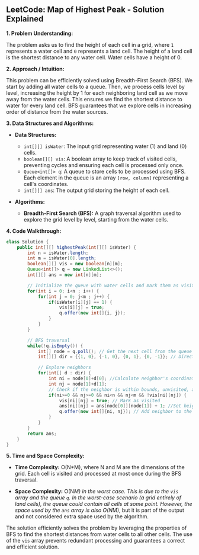 ## LeetCode: Map of Highest Peak - Solution Explained

**1. Problem Understanding:**

The problem asks us to find the height of each cell in a grid, where `1` represents a water cell and `0` represents a land cell. The height of a land cell is the shortest distance to any water cell.  Water cells have a height of 0.


**2. Approach / Intuition:**

This problem can be efficiently solved using Breadth-First Search (BFS).  We start by adding all water cells to a queue. Then, we process cells level by level, increasing the height by 1 for each neighboring land cell as we move away from the water cells. This ensures we find the shortest distance to water for every land cell.  BFS guarantees that we explore cells in increasing order of distance from the water sources.

**3. Data Structures and Algorithms:**

* **Data Structures:**
    * `int[][] isWater`:  The input grid representing water (1) and land (0) cells.
    * `boolean[][] vis`: A boolean array to keep track of visited cells, preventing cycles and ensuring each cell is processed only once.
    * `Queue<int[]> q`: A queue to store cells to be processed using BFS.  Each element in the queue is an array `[row, column]` representing a cell's coordinates.
    * `int[][] ans`: The output grid storing the height of each cell.

* **Algorithms:**
    * **Breadth-First Search (BFS):**  A graph traversal algorithm used to explore the grid level by level, starting from the water cells.


**4. Code Walkthrough:**

```java
class Solution {
    public int[][] highestPeak(int[][] isWater) {
        int n = isWater.length;
        int m = isWater[0].length;
        boolean[][] vis = new boolean[n][m];
        Queue<int[]> q = new LinkedList<>();
        int[][] ans = new int[n][m];

        // Initialize the queue with water cells and mark them as visited.
        for(int i = 0; i<n ; i++) {
            for(int j = 0; j<m ; j++) {
                if(isWater[i][j] == 1) {
                    vis[i][j] = true;
                    q.offer(new int[]{i, j});
                }
            }
        }

        // BFS traversal
        while(!q.isEmpty()) {
            int[] node = q.poll(); // Get the next cell from the queue
            int[][] dir = {{1, 0}, {-1, 0}, {0, 1}, {0, -1}}; // Directions: up, down, right, left

            // Explore neighbors
            for(int[] d : dir) {
                int ni = node[0]+d[0]; //Calculate neighbor's coordinates
                int nj = node[1]+d[1];
                // Check if the neighbor is within bounds, unvisited, and a land cell
                if(ni>=0 && nj>=0 && ni<n && nj<m && !vis[ni][nj]) {
                    vis[ni][nj] = true; // Mark as visited
                    ans[ni][nj] = ans[node[0]][node[1]] + 1; //Set height - one more than the current cell
                    q.offer(new int[]{ni, nj}); // Add neighbor to the queue
                }
            }
        }
        return ans;
    }
}
```

**5. Time and Space Complexity:**

* **Time Complexity:** O(N*M), where N and M are the dimensions of the grid.  Each cell is visited and processed at most once during the BFS traversal.

* **Space Complexity:** O(N*M) in the worst case. This is due to the `vis` array and the queue `q`.  In the worst-case scenario (a grid entirely of land cells), the queue could contain all cells at some point.  However,  the space used by the `ans` array is also O(N*M), but it is part of the output and not considered extra space used by the algorithm.


The solution efficiently solves the problem by leveraging the properties of BFS to find the shortest distances from water cells to all other cells.  The use of the `vis` array prevents redundant processing and guarantees a correct and efficient solution.
